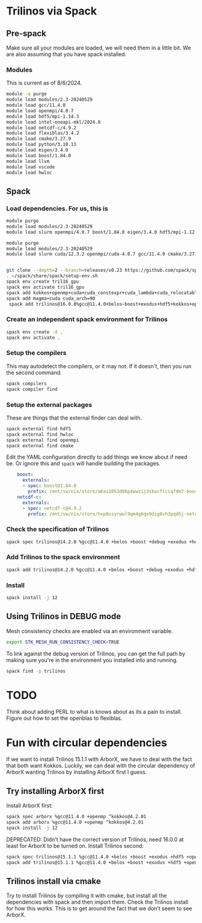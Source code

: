 # Trilinos via Spack

## Pre-spack
Make sure all your modules are loaded, we will need them in a little bit. We are also assuming that you have spack installed.

### Modules
This is current as of 8/6/2024. 
```bash
module -q purge
module load modules/2.3-20240529
module load gcc/11.4.0
module load openmpi/4.0.7
module load hdf5/mpi-1.14.3
module load intel-oneapi-mkl/2024.0
module load netcdf-c/4.9.2
module load flexiblas/3.4.2
module load cmake/3.27.9
module load python/3.10.13
module load eigen/3.4.0
module load boost/1.84.0
module load llvm
module load vscode
module load hwloc
```

## Spack

### Load dependencies. For us, this is 
```bash
module purge
module load modules/2.3-20240529
module load slurm openmpi/4.0.7 boost/1.84.0 eigen/3.4.0 hdf5/mpi-1.12.3 hwloc/2.9.1 netcdf-c/4.9.2 gcc cmake
```

```bash
module purge
module load modules/2.3-20240529
module load slurm cuda/12.3.2 openmpi/cuda-4.0.7 gcc/11.4.0 cmake/3.27.9 hwloc openblas hdf5 netcdf-c


git clone --depth=2 --branch=releases/v0.23 https://github.com/spack/spack.git ~/spack
. ~/spack/share/spack/setup-env.sh
spack env create tril16_gpu
spack env activate tril16_gpu
spack add kokkos+openmp+cuda+cuda_constexpr+cuda_lambda+cuda_relocatable_device_code~cuda_uvm~shared+wrapper cuda_arch=90
spack add magma+cuda cuda_arch=90
 spack add trilinos@16.0.0%gcc@11.4.0+belos~boost+exodus+hdf5+kokkos+openmp++cuda+cuda_rdc+stk+zoltan+zoltan2~shared~uvm+wrapper cuda_arch=90 cxxstd=17
```





### Create an independent spack environment for Trilinos
```bash
spack env create -d .
spack env activate .
```

### Setup the compilers
This may autodetect the compilers, or it may not. If it doesn't, then you run the second command.
```bash
spack compilers
spack compiler find
```

### Setup the external packages
These are things that the external finder can deal with.

```bash
spack external find hdf5
spack external find hwloc
spack external find openmpi
spack external find cmake
```

Edit the YAML configuration directly to add things we know about if need be. Or ignore this and `spack` will handle building the packages.
```yaml
    boost:
      externals:
      - spec: boost@1.84.0
        prefix: /mnt/sw/nix/store/a6ai1053d86p4wwzij3skwcflciqfdm7-boost-1.84.0/
    netcdf-c:
      externals:
      - spec: netcdf-c@4.9.2
        prefix: /mnt/sw/nix/store/hxp8ssyrwwl9qm4g6qx9dig8vh3pqd5j-netcdf-c-4.9.2/
```

### Check the specification of Trilinos
```bash
spack spec trilinos@14.2.0 %gcc@11.4.0 +belos +boost +debug +exodus +hdf5 +openmp +stk +zoltan +zoltan2 cxxstd=17
```

### Add Trilinos to the spack environment
```bash
spack add trilinos@14.2.0 %gcc@11.4.0 +belos +boost +debug +exodus +hdf5 +openmp +stk +zoltan +zoltan2 cxxstd=17
```

### Install
```bash
spack install -j 12
```

## Using Trilinos in DEBUG mode

Mesh consistency checks are enabled via an environment variable.

```bash
export STK_MESH_RUN_CONSISTENCY_CHECK=TRUE
```

To link against the debug version of Trilinos, you can get the full path by making sure you're in the environment you installed into and running.

```bash
spack find -p trilinos
```


# TODO

Think about adding PERL to what is knows about as its a pain to install.
Figure out how to set the openblas to flexiblas.

# Fun with circular dependencies

If we want to install Trilinos 15.1.1 with ArborX, we have to deal with the fact that both want Kokkos. Luckily, we can deal with the circular dependency of ArborX wanting Trilinos by installing ArborX first I guess.

## Try installing ArborX first

Install ArborX first:
```bash
spack spec arborx %gcc@11.4.0 +openmp ^kokkos@4.2.01
spack add arborx %gcc@11.4.0 +openmp ^kokkos@4.2.01
spack install -j 12
```

DEPRECATED:
Didn't have the correct version of Trilinos, need 16.0.0 at least for ArborX to be turned on.
Install Trilinos second:
```bash
spack spec trilinos@15.1.1 %gcc@11.4.0 +belos +boost +exodus +hdf5 +openmp +stk +zoltan +zoltan2 ^kokkos@4.2.01
spack add trilinos@15.1.1 %gcc@11.4.0 +belos +boost +exodus +hdf5 +openmp +stk +zoltan +zoltan2 ^kokkos@4.2.01
```

## Trilinos install via cmake
Try to install Trilinos by compiling it with cmake, but install all the dependencies with spack and then import them. Check the Trilinos install for how this works. This is to get around the fact that we don't seem to see ArborX.
